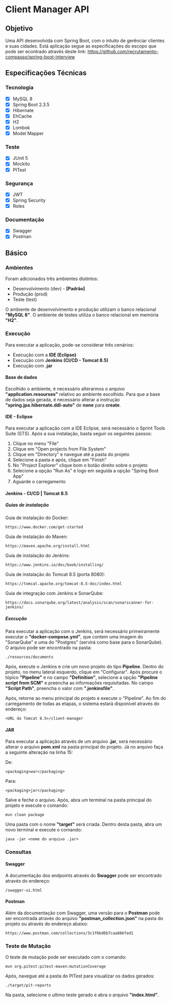 
# Client Manager API

## Objetivo
Uma API desenvolvida com Spring Boot, com o intuito de gerênciar clientes e suas cidades.
Está aplicação segue as especificações do escopo que pode ser econtrado através deste link: https://github.com/recrutamento-compasso/spring-boot-interview

## Especificações Técnicas
### Tecnologia
- [X] MySQL 8
- [X] Spring Boot 2.3.5
- [X] Hibernate
- [X] EhCache
- [X] H2
- [X] Lombok
- [X] Model Mapper

### Teste
- [X] JUnit 5
- [X] Mockito
- [X] PITest

### Segurança
- [X] JWT
- [X] Spring Security
- [X] Roles

### Documentação
- [X] Swagger
- [X] Postman

## Básico

### Ambientes

Foram adicionados três ambientes distintos:

- Desenvolvimento (dev) - **[Padrão]**
- Produção (prod)
- Teste (test)

O ambiente de desenvolvimento e produção utilizam o banco relacional **"MySQL 8"**.
O ambiente de testes utiliza o banco relacional em memória **"H2"**. 

### Execução

Para executar a aplicação, pode-se considerar três cenários:

- Execução com a **IDE (Eclipse)**
- Execução com **Jenkins (CI/CD - Tomcat 8.5)**
- Execução com **.jar**

#### Base de dados

Escolhido o ambiente, é necessário alterarmos o arquivo **"application.resourses"** relativo ao ambiente escolhido. Para que a base de dados seja gerada,  é necessário alterar a instrução  **"spring.jpa.hibernate.ddl-auto"** de **none** para **create**.

#### IDE - Eclipse
Para executar a aplicação com a IDE Eclipse, será necessário o Sprint Tools Suite (STS). Após a sua instalação, basta seguir os seguintes passos:

 1. Clique no menu "File"
 2. Clique em "Open projects from File System"
 3. Clique em "Directory" e navegue até a pasta do projeto
 4. Selecione a pasta e após, clique em "Finish"
 5. No "Project Explorer" clique bom o botão direito sobre o projeto
 6. Selecione a opção "Run As" e logo em seguida a opção "Spring Boot App"
 7. Aguarde o carregamento

#### Jenkins - CI/CD | Tomcat 8.5
##### Guias de instalação
Guia de instalação do Docker:
```
https://www.docker.com/get-started
```

Guia de instalação do Maven:
```
https://maven.apache.org/install.html
```

Guia de instalação do Jenkins:
```
https://www.jenkins.io/doc/book/installing/
```

Guia de instalação do Tomcat 8.5 (porta 8080):
```
https://tomcat.apache.org/tomcat-8.5-doc/index.html
```

Guia de integração com Jenkins e SonarQube:
```
https://docs.sonarqube.org/latest/analysis/scan/sonarscanner-for-jenkins/
```

##### Execução
Para executar a aplicação com o Jenkins, será necessário primeiramente executar o **"docker-compose.yml"**, que contem uma imagem do "SonarQube" e uma do "Postgres" (servirá como base para o SonarQube). 
O arquivo pode ser encontrado na pasta:
```
./resources/documents
```

Após, execute o Jenkins e crie um novo projeto do tipo **Pipeline**. 
Dentro do projeto, no menu lateral esquerdo, clique em "Configurar". Após procure o tópico **"Pipeline"** e no campo **"Definition"**, selecione a opção **"Pipeline script from SCM"** e preencha as informações requisitadas.
No campo **"Script Path"**, preencha o valor com **".jenkinsfile"**.

Após, retorne ao menu principal do projeto e execute o "Pipeline".
Ao fim do carregamento de todas as etapas, o sistema estará disponível através do endereço:
```
<URL do Tomcat 8.5>/client-manager
```

#### JAR
Para executar a aplicação através de um arquivo **.jar**, será necessário alterar o arquivo **pom.xml** na pasta principal do projeto.  Já no arquivo faça a seguinte alteração na linha 15:

De:
```
<packaging>war</packaging>
```
Para:
```
<packaging>jar</packaging>
```
Salve e feche o arquivo. 
Após, abra um terminal na pasta principal do projeto e execute o comando:
```
mvn clean package
```

Uma pasta com o nome **"target"** será criada. Dentro desta pasta, abra um novo terminal e execute o comando:
```
java -jar <nome do arquivo .jar>
``` 

### Consultas

#### Swagger
A documentação dos endpoints através do **Swagger** pode ser encontrado através do endereço: 
```
/swagger-ui.html
```

#### Postman
Além da documentação com Swagger, uma versão para o **Postman** pode ser encontrada através do arquivo **"postman_collection.json"** na pasta do projeto ou através do endereço abaixo:
```
https://www.postman.com/collections/3c1f6bd6b7caa866fed1
```

### Teste de Mutação

O teste de mutação pode ser executado com o comando:
```
mvn org.pitest:pitest-maven:mutationCoverage
```
Após, navegue até a pasta do PITest para visualizar os dados gerados:
```
./target/pit-reports
```
Na pasta, selecione o ultimo teste gerado e abra o arquivo **"index.html"**.
